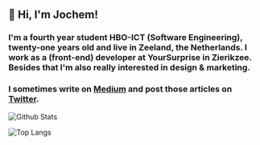 ## 👋 Hi, I'm Jochem!
### I'm a fourth year student HBO-ICT (Software Engineering), twenty-one years old and live in Zeeland, the Netherlands. I work as a (front-end) developer at YourSurprise in Zierikzee. Besides that I'm also really interested in design & marketing.

### I sometimes write on [Medium](https://jochemvogel.medium.com/) and post those articles on [Twitter](https://twitter.com/jochemvogel1).




![Github Stats](https://github-readme-stats.vercel.app/api?username=jochemvogel&hide=stars&count_private=true&show_icons=true&text_color=718096&bg_color=ffffff00)

![Top Langs](https://github-readme-stats.vercel.app/api/top-langs/?username=jochemvogel&layout=compact&text_color=718096&bg_color=ffffff00)
